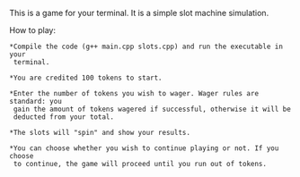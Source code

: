 This is a game for your terminal. It is a simple slot machine simulation.

How to play:

    *Compile the code (g++ main.cpp slots.cpp) and run the executable in your 
     terminal.

    *You are credited 100 tokens to start.

    *Enter the number of tokens you wish to wager. Wager rules are standard: you
     gain the amount of tokens wagered if successful, otherwise it will be 
     deducted from your total.

    *The slots will "spin" and show your results.
    
    *You can choose whether you wish to continue playing or not. If you choose
     to continue, the game will proceed until you run out of tokens.
     
    
    

